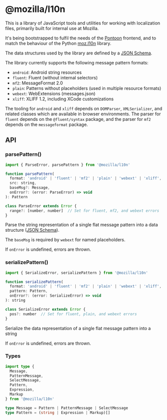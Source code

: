 # @mozilla/l10n

This is a library of JavaScript tools and utilities for working with localization files,
primarily built for internal use at Mozilla.

It's being bootstrapped to fulfil the needs of the [Pontoon](https://pontoon.mozilla.org/) frontend,
and to match the behaviour of the Python [moz.l10n](https://pypi.org/project/moz.l10n/) library.

The data structures used by the library are defined by a
[JSON Schema](https://github.com/mozilla/moz-l10n/blob/main/schemas/message.json).

The library currently supports the following message pattern formats:

- `android`: Android string resources
- `fluent`: Fluent (without internal selectors)
- `mf2`: MessageFormat 2.0
- `plain`: Patterns without placeholders (used in multiple resource formats)
- `webext`: WebExtensions (messages.json)
- `xliff`: XLIFF 1.2, including XCode customizations

The tooling for `android` and `xliff` depends on `DOMParser`, `XMLSerializer`, and related classes
which are available in browser environments.
The parser for `fluent` depends on the `@fluent/syntax` package,
and the parser for `mf2` depends on the `messageformat` package.

## API

### parsePattern()

```js
import { ParseError, parsePattern } from '@mozilla/l10n'
```

```js
function parsePattern(
  format: 'android' | 'fluent' | 'mf2' | 'plain' | 'webext' | 'xliff',
  src: string,
  baseMsg?: Message,
  onError?: (error: ParseError) => void
): Pattern

class ParseError extends Error {
  range?: [number, number]  // Set for fluent, mf2, and webext errors
}
```

Parse the string representation of a single flat message pattern into a data structure
([JSON Schema](https://github.com/mozilla/moz-l10n/blob/main/schemas/message.json)).

The `baseMsg` is required by `webext` for named placeholders.

If `onError` is undefined, errors are thrown.

### serializePattern()

```js
import { SerializeError, serializePattern } from '@mozilla/l10n'
```

```js
function serializePattern(
  format: 'android' | 'fluent' | 'mf2' | 'plain' | 'webext' | 'xliff',
  pattern: Pattern,
  onError?: (error: SerializeError) => void
): string

class SerializeError extends Error {
  pos?: number  // Set for fluent, plain, and webext errors
}
```

Serialize the data representation of a single flat message pattern into a string

If `onError` is undefined, errors are thrown.

### Types

```ts
import type {
  Message,
  PatternMessage,
  SelectMessage,
  Pattern,
  Expression,
  Markup
} from '@mozilla/l10n'
```

```ts
type Message = Pattern | PatternMessage | SelectMessage
type Pattern = (string | Expression | Markup)[]
```
